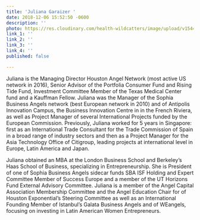 ```yaml
---
title: 'Juliana Garaizer '
date: 2018-12-06 15:52:50 -0600
description: ''
photo: https://res.cloudinary.com/health-wildcatters/image/upload/v1544133188/image.png
link_1: ''
link_2: ''
link_3: ''
link_4: ''
published: false

---
```

Juliana is the Managing Director Houston Angel Network (most active US network in 2016), Senior Advisor of the Portfolia Consumer Fund and Rising Tide Fund, Investment Committee Member of the Texas Medical Center fund and a Kauffman Fellow. Juliana was the Manager of the Sophia Business Angels network (best European network in 2010) and of Antipolis Innovation Campus, the Business Innovation Centre in in the French Riviera, as well as Project Manager of several International Projects funded by the European Commission. Previously, Juliana worked for 5 years in Singapore: first as an International Trade Consultant for the Trade Commission of Spain in a broad range of industry sectors and then as a Project Manager for the Asia Technology Office of Citigroup, leading projects at international level in Europe, Latin America and Japan. 

Juliana obtained an MBA at the London Business School and Berkeley’s Haas School of Business, specializing in Entrepreneurship. She is President of one of Sophia Business Angels sidecar funds SBA ISF Holding and Expert Committee Member of Success Europe and a member of the UT Horizons Fund External Advisory Committee. Juliana is a member of the Angel Capital Association Membership Committee and the Angel Education Chair for of Houston Exponential’s Steering Committee as well as an International Founding Member of Istanbul’s Galata Business Angels and of WEangels, focusing on investing in Latin American Women Entrepreneurs.